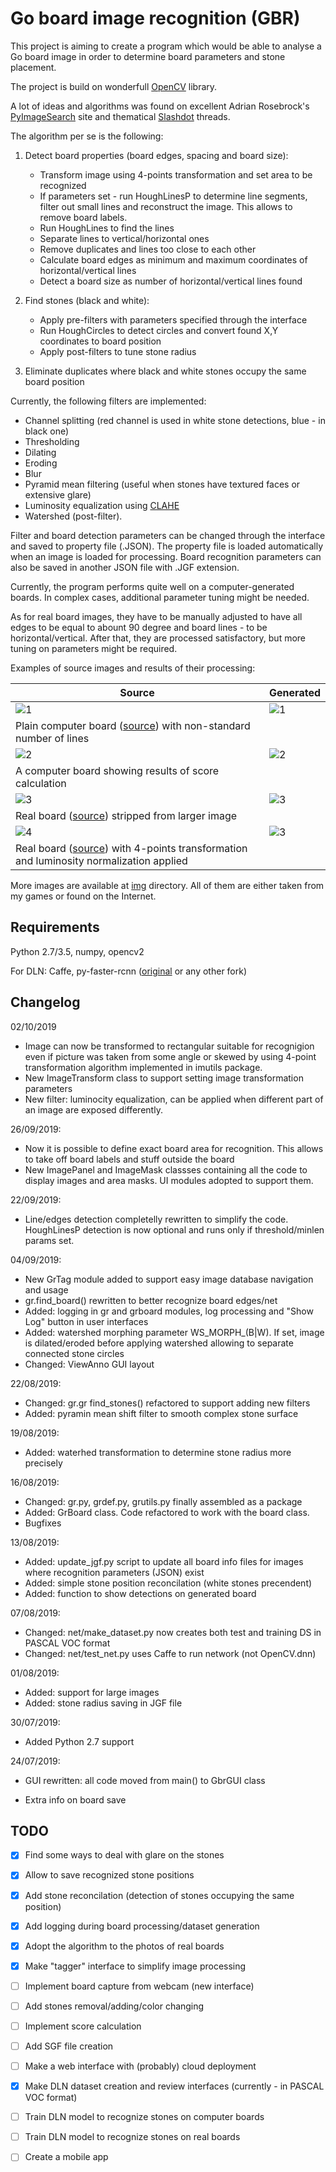 # Go board image recognition (GBR)

This project is aiming to create a program which would be able to analyse a Go board image in order to determine board parameters and stone placement.

The project is build on wonderfull [OpenCV](https://opencv.org/) library.

A lot of ideas and algorithms was found on excellent Adrian Rosebrock's [PyImageSearch](https://www.pyimagesearch.com/) site and
thematical [Slashdot](https://stackoverflow.com/questions/tagged/opencv) threads.

The algorithm per se is the following:

1. Detect board properties (board edges, spacing and board size):
    * Transform image using 4-points transformation and set area to be recognized
    * If parameters set - run HoughLinesP to determine line segments, filter out small lines and reconstruct the image. This allows to remove board labels.
    * Run HoughLines to find the lines
    * Separate lines to vertical/horizontal ones
    * Remove duplicates and lines too close to each other
    * Calculate board edges as minimum and maximum coordinates of horizontal/vertical lines
    * Detect a board size as number of horizontal/vertical lines found

2. Find stones (black and white):
    * Apply pre-filters with parameters specified through the interface
    * Run HoughCircles to detect circles and convert found X,Y coordinates to board position
    * Apply post-filters to tune stone radius

3. Eliminate duplicates where black and white stones occupy the same board position

Currently, the following filters are implemented:
  * Channel splitting (red channel is used in white stone detections, blue - in black one)
  * Thresholding
  * Dilating
  * Eroding
  * Blur
  * Pyramid mean filtering (useful when stones have textured faces or extensive glare)
  * Luminosity equalization using [CLAHE](http://books.google.com.au/books?hl=en&lr=&id=CCqzMm_-WucC&oi=fnd&pg=PR11&dq=Contrast%20Limited%20Adaptive%20Histogram%20Equalization%20Graphics%20Gems%20IV&ots=mtft15JJbl&sig=acQg6XLt7jzqR0MjO6sYUa0Sjtc#v=onepage&q=Contrast%20Limited%20Adaptive%20Histogram%20Equalization%20Graphics%20Gems%20IV&f=false)
  * Watershed (post-filter).

Filter and board detection parameters can be changed through the interface and saved to property file (.JSON). The property file is loaded automatically when an image is loaded for processing. Board recognition parameters can also be saved in another JSON file with .JGF extension.

Currently, the program performs quite well on a computer-generated boards. In complex cases, additional parameter tuning might be needed.

As for real board images, they have to be manually adjusted to have all edges to be equal to abount 90 degree and board lines - to be horizontal/vertical. After that, they are processed satisfactory, but more tuning on parameters might be required.

Examples of source images and results of their processing:

| Source | Generated |
| ---    | ---       |
| ![1](../master/img/go_board_1.png) | ![1](../master/img/go_board_1_gen.jpg) |
| Plain computer board ([source](https://images.app.goo.gl/qtziTu6xfNFH46o88)) with non-standard number of lines ||
| ![2](../master/img/go_board_13.png) | ![2](../master/img/go_board_13_gen.png) |
| A computer board showing results of score calculation ||
| ![3](../master/img/go_board_8a.png) | ![3](../master/img/go_board_8a_gen.jpg) |
| Real board ([source](https://www.theverge.com/2016/3/8/11178462/google-deepmind-go-challenge-ai-vs-lee-sedol)) stripped from larger image ||
| ![4](../master/img/go_board_47.jpg) | ![3](../master/img/go_board_47_gen.jpg) |
| Real board ([source](https://images.app.goo.gl/tXP2Yp9GBajHgJEr9)) with 4-points transformation and luminosity normalization applied ||

More images are available at [img](../master/img) directory. All of them are either taken from my games or found on the Internet.


## Requirements

Python 2.7/3.5, numpy, opencv2

For DLN: Caffe, py-faster-rcnn ([original](https://github.com/rbgirshick/py-faster-rcnn) or any other fork)


## Changelog

02/10/2019

* Image can now be transformed to rectangular suitable for recognigion even if picture was taken from some angle or skewed by using 4-point transformation algorithm implemented in imutils package.
* New ImageTransform class to support setting image transformation parameters
* New filter: luminocity equalization, can be applied when different part of an image are exposed differently.


26/09/2019:

* Now it is possible to define exact board area for recognition. This allows to take off board labels and stuff outside the board
* New ImagePanel and ImageMask classses containing all the code to display images and area masks. UI modules adopted to support them.

22/09/2019:

* Line/edges detection completelly rewritten to simplify the code. HoughLinesP detection is now optional and runs only if threshold/minlen params set.

04/09/2019:

* New GrTag module added to support easy image database navigation and usage
* gr.find_board() rewritten to better recognize board edges/net
* Added: logging in gr and grboard modules, log processing and "Show Log" button in user interfaces
* Added: watershed morphing parameter WS_MORPH_(B|W). If set, image is dilated/eroded before applying watershed allowing to separate connected stone circles
* Changed: ViewAnno GUI layout

22/08/2019:

* Changed: gr.gr find_stones() refactored to support adding new filters
* Added: pyramin mean shift filter to smooth complex stone surface

19/08/2019:

* Added: waterhed transformation to determine stone radius more precisely

16/08/2019:

* Changed: gr.py, grdef.py, grutils.py finally assembled as a package
* Added: GrBoard class. Code refactored to work with the board class.
* Bugfixes


13/08/2019:

* Added: update_jgf.py script to update all board info files for images where recognition parameters (JSON) exist
* Added: simple stone position reconcilation (white stones precendent)
* Added: function to show detections on generated board

07/08/2019:

* Changed: net/make_dataset.py now creates both test and training DS in PASCAL VOC format
* Changed: net/test_net.py uses Caffe to run network (not OpenCV.dnn)

01/08/2019:

* Added: support for large images
* Added: stone radius saving in JGF file

30/07/2019:

* Added Python 2.7 support


24/07/2019:

* GUI rewritten: all code moved from main() to GbrGUI class

* Extra info on board save

## TODO

- [x] Find some ways to deal with glare on the stones

- [x] Allow to save recognized stone positions

- [x] Add stone reconcilation (detection of stones occupying the same position)

- [x] Add logging during board processing/dataset generation

- [x] Adopt the algorithm to the photos of real boards

- [x] Make "tagger" interface to simplify image processing

- [ ] Implement board capture from webcam (new interface)

- [ ] Add stones removal/adding/color changing

- [ ] Implement score calculation

- [ ] Add SGF file creation

- [ ] Make a web interface with (probably) cloud deployment

- [x] Make DLN dataset creation and review interfaces (currently - in PASCAL VOC format)

- [ ] Train DLN model to recognize stones on computer boards

- [ ] Train DLN model to recognize stones on real boards

- [ ] Create a mobile app
